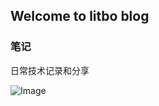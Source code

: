 ﻿## Welcome to litbo blog

### 笔记
日常技术记录和分享


![Image](https://img.zcool.cn/community/01f950571b8b156ac7253812e10163.jpg)


